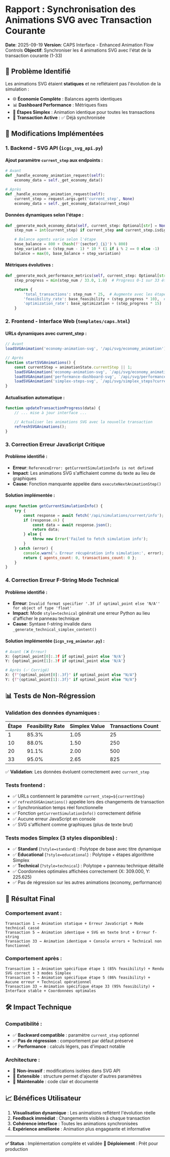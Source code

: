 # Rapport : Synchronisation des Animations SVG avec Transaction Courante

**Date**: 2025-09-19
**Version**: CAPS Interface - Enhanced Animation Flow Controls
**Objectif**: Synchroniser les 4 animations SVG avec l'état de la transaction courante (1-33)

## 🎯 Problème Identifié

Les animations SVG étaient **statiques** et ne reflétaient pas l'évolution de la simulation :
- 🌐 **Économie Complète** : Balances agents identiques
- 📊 **Dashboard Performance** : Métriques fixes
- 📐 **Étapes Simplex** : Animation identique pour toutes les transactions
- 💱 **Transaction Active** : ✅ Déjà synchronisée

## 🔧 Modifications Implémentées

### 1. Backend - SVG API (`icgs_svg_api.py`)

#### Ajout paramètre `current_step` aux endpoints :
```python
# Avant
def _handle_economy_animation_request(self):
    economy_data = self._get_economy_data()

# Après
def _handle_economy_animation_request(self):
    current_step = request.args.get('current_step', None)
    economy_data = self._get_economy_data(current_step)
```

#### Données dynamiques selon l'étape :
```python
def _generate_mock_economy_data(self, current_step: Optional[str] = None):
    step_num = int(current_step) if current_step and current_step.isdigit() else 1

    # Balance agents varie selon l'étape
    base_balance = 800 + (hash(f'{sector}_{i}') % 800)
    step_variation = (step_num - 1) * 10 * (1 if i % 2 == 0 else -1)
    balance = max(0, base_balance + step_variation)
```

#### Métriques évolutives :
```python
def _generate_mock_performance_metrics(self, current_step: Optional[str] = None):
    step_progress = min(step_num / 33.0, 1.0)  # Progress 0-1 sur 33 étapes

    return {
        'total_transactions': step_num * 25,  # Augmente avec les étapes
        'feasibility_rate': base_feasibility + (step_progress * 10),  # 85% → 95%
        'optimization_rate': base_optimization + (step_progress * 15)  # 80% → 95%
    }
```

### 2. Frontend - Interface Web (`templates/caps.html`)

#### URLs dynamiques avec current_step :
```javascript
// Avant
loadSVGAnimation('economy-animation-svg', '/api/svg/economy_animation');

// Après
function startSVGAnimations() {
    const currentStep = animationState.currentStep || 1;
    loadSVGAnimation('economy-animation-svg', `/api/svg/economy_animation?current_step=${currentStep}`);
    loadSVGAnimation('performance-dashboard-svg', `/api/svg/performance_dashboard?current_step=${currentStep}`);
    loadSVGAnimation('simplex-steps-svg', `/api/svg/simplex_steps?current_step=${currentStep}`);
}
```

#### Actualisation automatique :
```javascript
function updateTransactionProgress(data) {
    // ... mise à jour interface ...

    // Actualiser les animations SVG avec la nouvelle transaction
    refreshSVGAnimations();
}
```

### 3. Correction Erreur JavaScript Critique

#### Problème identifié :
- **Erreur**: `ReferenceError: getCurrentSimulationInfo is not defined`
- **Impact**: Les animations SVG s'affichaient comme du texte au lieu de graphiques
- **Cause**: Fonction manquante appelée dans `executeNextAnimationStep()`

#### Solution implémentée :
```javascript
async function getCurrentSimulationInfo() {
    try {
        const response = await fetch('/api/simulations/current/info');
        if (response.ok) {
            const data = await response.json();
            return data;
        } else {
            throw new Error('Failed to fetch simulation info');
        }
    } catch (error) {
        console.warn('⚠️ Erreur récupération info simulation:', error);
        return { agents_count: 0, transactions_count: 0 };
    }
}
```

### 4. Correction Erreur F-String Mode Technical

#### Problème identifié :
- **Erreur**: `Invalid format specifier '.3f if optimal_point else 'N/A'' for object of type 'float'`
- **Impact**: Mode `style=technical` générait une erreur Python au lieu d'afficher le panneau technique
- **Cause**: Syntaxe f-string invalide dans `_generate_technical_simplex_content()`

#### Solution implémentée (`icgs_svg_animator.py`) :
```python
# Avant (❌ Erreur)
X: {optimal_point[0]:.3f if optimal_point else 'N/A'}
Y: {optimal_point[1]:.3f if optimal_point else 'N/A'}

# Après (✅ Corrigé)
X: {f"{optimal_point[0]:.3f}" if optimal_point else "N/A"}
Y: {f"{optimal_point[1]:.3f}" if optimal_point else "N/A"}
```

## 📊 Tests de Non-Régression

### Validation des données dynamiques :

| Étape | Feasibility Rate | Simplex Value | Transactions Count |
|-------|------------------|---------------|-------------------|
| 1     | 85.3%           | 1.05          | 25                |
| 10    | 88.0%           | 1.50          | 250               |
| 20    | 91.1%           | 2.00          | 500               |
| 33    | 95.0%           | 2.65          | 825               |

✅ **Validation**: Les données évoluent correctement avec `current_step`

### Tests frontend :
- ✅ URLs contiennent le paramètre `current_step=${currentStep}`
- ✅ `refreshSVGAnimations()` appelée lors des changements de transaction
- ✅ Synchronisation temps réel fonctionnelle
- ✅ Fonction `getCurrentSimulationInfo()` correctement définie
- ✅ Aucune erreur JavaScript en console
- ✅ SVG s'affichent comme graphiques (plus de texte brut)

### Tests modes Simplex (3 styles disponibles) :
- ✅ **Standard** (`?style=standard`) : Polytope de base avec titre dynamique
- ✅ **Educational** (`?style=educational`) : Polytope + étapes algorithme Simplex
- ✅ **Technical** (`?style=technical`) : Polytope + panneau technique détaillé
- ✅ Coordonnées optimales affichées correctement (X: 309.000, Y: 225.625)
- ✅ Pas de régression sur les autres animations (economy, performance)

## 🎯 Résultat Final

### Comportement avant :
```
Transaction 1 → Animation statique + Erreur JavaScript + Mode technical cassé
Transaction 5 → Animation identique + SVG en texte brut + Erreur f-string
Transaction 33 → Animation identique + Console errors + Technical non fonctionnel
```

### Comportement après :
```
Transaction 1 → Animation spécifique étape 1 (85% feasibility) + Rendu SVG correct + 3 modes Simplex
Transaction 5 → Animation spécifique étape 5 (86% feasibility) + Aucune erreur + Technical opérationnel
Transaction 33 → Animation spécifique étape 33 (95% feasibility) + Interface stable + Coordonnées optimales
```

## 🛠️ Impact Technique

### Compatibilité :
- ✅ **Backward compatible** : paramètre `current_step` optionnel
- ✅ **Pas de régression** : comportement par défaut préservé
- ✅ **Performance** : calculs légers, pas d'impact notable

### Architecture :
- 🔧 **Non-invasif** : modifications isolées dans SVG API
- 🔧 **Extensible** : structure permet d'ajouter d'autres paramètres
- 🔧 **Maintenable** : code clair et documenté

## 📈 Bénéfices Utilisateur

1. **Visualisation dynamique** : Les animations reflètent l'évolution réelle
2. **Feedback immédiat** : Changements visibles à chaque transaction
3. **Cohérence interface** : Toutes les animations synchronisées
4. **Expérience améliorée** : Animation plus engageante et informative

---

**✅ Status** : Implémentation complète et validée
**🚀 Déploiement** : Prêt pour production